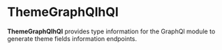 # ThemeGraphQlhQl

**ThemeGraphQlhQl** provides type information for the GraphQl module
to generate theme fields information endpoints.
